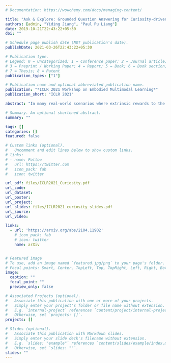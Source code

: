 ```yaml
---
# Documentation: https://wowchemy.com/docs/managing-content/

title: "Ask & Explore: Grounded Question Answering for Curiosity-driven exploration (ICLR 2021)"
authors: [admin, "Yiding Jiang", "Paul Pu Liang"]
date: 2019-10-21T22:43:22+05:30
doi: ""

# Schedule page publish date (NOT publication's date).
publishDate: 2021-03-26T22:43:22+05:30

# Publication type.
# Legend: 0 = Uncategorized; 1 = Conference paper; 2 = Journal article;
# 3 = Preprint / Working Paper; 4 = Report; 5 = Book; 6 = Book section;
# 7 = Thesis; 8 = Patent
publication_types: ["1"]

# Publication name and optional abbreviated publication name.
publication: "*ICLR 2021 Workshop on Embodied Multimodal Learning*"
publication_short: "ICLR 2021"

abstract: "In many real-world scenarios where extrinsic rewards to the agent are extremely sparse, curiosity has emerged as a useful concept providing intrinsic rewards that enable the agent to explore its environment and acquire knowledge to achieve its goals. Despite their strong performance on many sparse-reward tasks, existing curiosity approaches rely on a holistic view of state transitions and do not allow for a structured understanding of specific aspects of the environment. In this paper, we formulate curiosity based on grounded question answering by encouraging the agent to ask questions about the environment and be curious when the answers to their questions change. We show that language questions encourage the agent to uncover specific knowledge about their environment such as the physical properties of objects as well as their spatial relationships with other objects, which serve as valuable curiosity rewards to solve sparse-reward tasks more efficiently."

# Summary. An optional shortened abstract.
summary: ""

tags: []
categories: []
featured: false

# Custom links (optional).
#   Uncomment and edit lines below to show custom links.
# links:
# - name: Follow
#   url: https://twitter.com
#   icon_pack: fab
#   icon: twitter

url_pdf: files/ICLR2021_Curiosity.pdf
url_code: 
url_dataset: 
url_poster:
url_project:
url_slides: files/ICLR2021_curiosity_slides.pdf
url_source: 
url_video:

links:
  - url: 'https://arxiv.org/abs/2104.11902'
    # icon_pack: fab
    # icon: twitter
    name: arXiv


# Featured image
# To use, add an image named `featured.jpg/png` to your page's folder. 
# Focal points: Smart, Center, TopLeft, Top, TopRight, Left, Right, BottomLeft, Bottom, BottomRight.
image:
  caption: ""
  focal_point: ""
  preview_only: false

# Associated Projects (optional).
#   Associate this publication with one or more of your projects.
#   Simply enter your project's folder or file name without extension.
#   E.g. `internal-project` references `content/project/internal-project/index.md`.
#   Otherwise, set `projects: []`.
projects: []

# Slides (optional).
#   Associate this publication with Markdown slides.
#   Simply enter your slide deck's filename without extension.
#   E.g. `slides: "example"` references `content/slides/example/index.md`.
#   Otherwise, set `slides: ""`.
slides: ""
---
```

